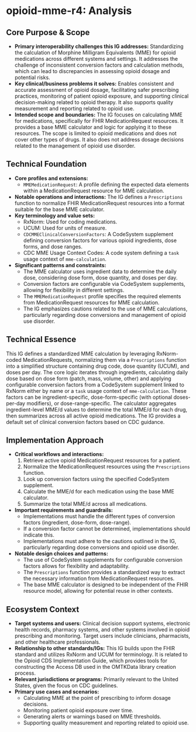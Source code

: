 # opioid-mme-r4: Analysis

## Core Purpose & Scope

-   **Primary interoperability challenges this IG addresses:** Standardizing the calculation of Morphine Milligram Equivalents (MME) for opioid medications across different systems and settings. It addresses the challenge of inconsistent conversion factors and calculation methods, which can lead to discrepancies in assessing opioid dosage and potential risks.
-   **Key clinical/business problems it solves:** Enables consistent and accurate assessment of opioid dosage, facilitating safer prescribing practices, monitoring of patient opioid exposure, and supporting clinical decision-making related to opioid therapy. It also supports quality measurement and reporting related to opioid use.
-   **Intended scope and boundaries:** The IG focuses on calculating MME for medications, specifically for FHIR MedicationRequest resources. It provides a base MME calculator and logic for applying it to these resources. The scope is limited to opioid medications and does not cover other types of drugs. It also does not address dosage decisions related to the management of opioid use disorder.

## Technical Foundation

-   **Core profiles and extensions:**
    -   `MMEMedicationRequest`: A profile defining the expected data elements within a MedicationRequest resource for MME calculation.
-   **Notable operations and interactions:** The IG defines a `Prescriptions` function to normalize FHIR MedicationRequest resources into a format suitable for the base MME calculator.
-   **Key terminology and value sets:**
    -   RxNorm: Used for coding medications.
    -   UCUM: Used for units of measure.
    -   `CDCMMEClinicalConversionFactors`: A CodeSystem supplement defining conversion factors for various opioid ingredients, dose forms, and dose ranges.
    -   CDC MME Usage Context Codes: A code system defining a `task` usage context of `mme-calculation`.
-   **Significant patterns and constraints:**
    -   The MME calculator uses ingredient data to determine the daily dose, considering dose form, dose quantity, and doses per day.
    -   Conversion factors are configurable via CodeSystem supplements, allowing for flexibility in different settings.
    -   The `MMEMedicationRequest` profile specifies the required elements from MedicationRequest resources for MME calculation.
    -   The IG emphasizes cautions related to the use of MME calculations, particularly regarding dose conversions and management of opioid use disorder.

## Technical Essence

This IG defines a standardized MME calculation by leveraging RxNorm-coded MedicationRequests, normalizing them via a `Prescriptions` function into a simplified structure containing drug code, dose quantity (UCUM), and doses per day. The core logic iterates through ingredients, calculating daily dose based on dose form (patch, mass, volume, other) and applying configurable conversion factors from a CodeSystem supplement linked to RxNorm either by name or a `task` usage context of `mme-calculation`. These factors can be ingredient-specific, dose-form-specific (with optional doses-per-day modifiers), or dose-range-specific. The calculator aggregates ingredient-level MME/d values to determine the total MME/d for each drug, then summarizes across all active opioid medications. The IG provides a default set of clinical conversion factors based on CDC guidance.

## Implementation Approach

-   **Critical workflows and interactions:**
    1.  Retrieve active opioid MedicationRequest resources for a patient.
    2.  Normalize the MedicationRequest resources using the `Prescriptions` function.
    3.  Look up conversion factors using the specified CodeSystem supplement.
    4.  Calculate the MME/d for each medication using the base MME calculator.
    5.  Summarize the total MME/d across all medications.
-   **Important requirements and guardrails:**
    -   Implementations must handle the different types of conversion factors (ingredient, dose-form, dose-range).
    -   If a conversion factor cannot be determined, implementations should indicate this.
    -   Implementations must adhere to the cautions outlined in the IG, particularly regarding dose conversions and opioid use disorder.
-   **Notable design choices and patterns:**
    -   The use of CodeSystem supplements for configurable conversion factors allows for flexibility and adaptability.
    -   The `Prescriptions` function provides a standardized way to extract the necessary information from MedicationRequest resources.
    -   The base MME calculator is designed to be independent of the FHIR resource model, allowing for potential reuse in other contexts.

## Ecosystem Context

-   **Target systems and users:** Clinical decision support systems, electronic health records, pharmacy systems, and other systems involved in opioid prescribing and monitoring. Target users include clinicians, pharmacists, and other healthcare professionals.
-   **Relationship to other standards/IGs:** This IG builds upon the FHIR standard and utilizes RxNorm and UCUM for terminology. It is related to the Opioid CDS Implementation Guide, which provides tools for constructing the Access DB used in the OMTKData library creation process.
-   **Relevant jurisdictions or programs:** Primarily relevant to the United States, given the focus on CDC guidelines.
-   **Primary use cases and scenarios:**
    -   Calculating MME at the point of prescribing to inform dosage decisions.
    -   Monitoring patient opioid exposure over time.
    -   Generating alerts or warnings based on MME thresholds.
    -   Supporting quality measurement and reporting related to opioid use.
